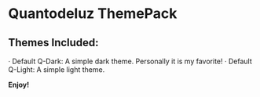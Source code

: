 # Quantodeluz ThemePack

## Themes Included:

· Default Q-Dark: A simple dark theme. Personally it is my favorite!
· Default Q-Light: A simple light theme.

**Enjoy!**

